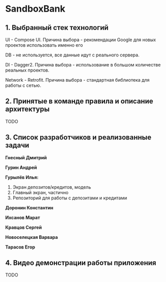 # SandboxBank
## 1. Выбранный стек технологий
UI - Compose UI. Причина выбора - рекомендации Google для новых проектов использовать именно его

DB - не используется, все данные идут с реального сервера.

DI - Dagger2. Причина выбора - использование в большом количестве реальных проектов.

Network - Retrofit. Причина выбора - стандартная библиотека для работы с сетью.

## 2. Принятые в команде правила и описание архитектуры
TODO

## 3. Список разработчиков и реализованные задачи
**Гнесный Дмитрий**

**Гурин Андрей**

**Гурылёв Илья:**
1. Экран депозитов/кредитов, модель
2. Главный экран, частично
3. Репозиторий для работы с депозитами и кредитами

**Доронин Константин**

**Ихсанов Марат**

**Кравцов Сергей**

**Новоселецкая Варвара**

**Тарасов Егор**


## 4. Видео демонстрации работы приложения
TODO